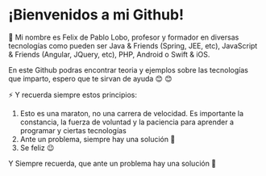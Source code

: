 # ¡Bienvenidos a mi Github!

🔭 Mi nombre es Felix de Pablo Lobo, profesor y formador en diversas tecnologías como pueden ser Java & Friends (Spring, JEE, etc), JavaScript & Friends (Angular, JQuery, etc), PHP, Android o Swift & iOS.

En este Github podras encontrar teoria y ejemplos sobre las tecnologías que imparto, espero que te sirvan de ayuda :blush: :blush:

⚡ Y recuerda siempre estos principios:

1. Esto es una maraton, no una carrera de velocidad. Es importante la constancia, la fuerza de voluntad y la paciencia para aprender a programar y ciertas tecnologías
2. Ante un problema, siempre hay una solución 💪
3. Se feliz :wink:

Y Siempre recuerda, que ante un problema hay una solución 💪

<!--
**fdepablo/fdepablo** is a ✨ _special_ ✨ repository because its `README.md` (this file) appears on your GitHub profile.

Here are some ideas to get you started:

- 🔭 I’m currently working on ...
- 🌱 I’m currently learning ...
- 👯 I’m looking to collaborate on ...
- 🤔 I’m looking for help with ...
- 💬 Ask me about ...
- 📫 How to reach me: ...
- 😄 Pronouns: ...
- ⚡ Fun fact: ...
-->
